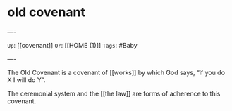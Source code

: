 # old covenant

—-

`Up`: [[covenant]] `Or`: [[HOME (1)]] `Tags`: #Baby

—-

The Old Covenant is a covenant of [[works]] by which God says, “if you do X I will do Y”.

The ceremonial system and the [[the law]] are forms of adherence to this covenant.
